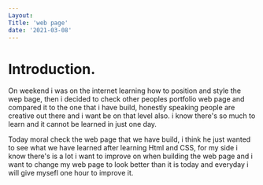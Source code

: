 ```yaml
---
Layout:
Title: 'web page'
date: '2021-03-08'
---
```


# Introduction.

On weekend i was on the internet learning how to position and style the wep bage, then i decided to check other peoples portfolio web page and compared it to the one that i have build, honestly speaking people are creative out there and i want be on that level also. i know there's so much to learn and it cannot be learned in just one day.

Today moral check the web page that we have build, i think he just wanted to see what we have learned after learning Html and CSS, for my side i know there's is a lot i want to improve on when building the web page and i want to change my web page to look better than it is today and everyday i will give mysefl one hour to improve it.





